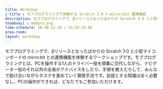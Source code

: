 ```yaml
---
title: Workshop
j-title : モブプログラミングで体験する Scratch 3.0 + micro:bit 連携機能
description: モブプログラミングで、βリリースとなったばかりの Scratch 3.0 と小型マイコンボードの micro:bit との連携機能を体験するワークショップです。モブプログラミングとは、PCを操作する1人のドライバー役を順番に交代しながら、ナビゲーター役のそれ以外の全員がアドバイスをしたり、手順を教えたりして、みんなで助け合いながらタスクを進めていく開発手法です。前提とする知識は全く必要なし、PCの操作ができれば、どなたでもご参加いただけます。
thumbnail : mobpro.png
time-schedule: 10:40-12:10 / 13:10-14-40
area-room: 
layout: workshop
---
```


モブプログラミングで、βリリースとなったばかりの Scratch 3.0 と小型マイコンボードの micro:bit との連携機能を体験するワークショップです。モブプログラミングとは、PCを操作する1人のドライバー役を順番に交代しながら、ナビゲーター役のそれ以外の全員がアドバイスをしたり、手順を教えたりして、みんなで助け合いながらタスクを進めていく開発手法です。前提とする知識は全く必要なし、PCの操作ができれば、どなたでもご参加いただけます。
